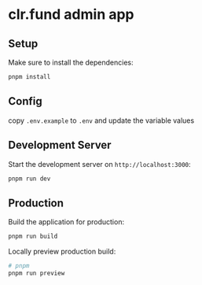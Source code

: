 # clr.fund admin app

## Setup

Make sure to install the dependencies:

```bash
pnpm install
```

## Config
copy `.env.example` to `.env` and update the variable values

## Development Server

Start the development server on `http://localhost:3000`:

```bash
pnpm run dev
```

## Production

Build the application for production:

```bash
pnpm run build
```

Locally preview production build:

```bash
# pnpm
pnpm run preview
```
